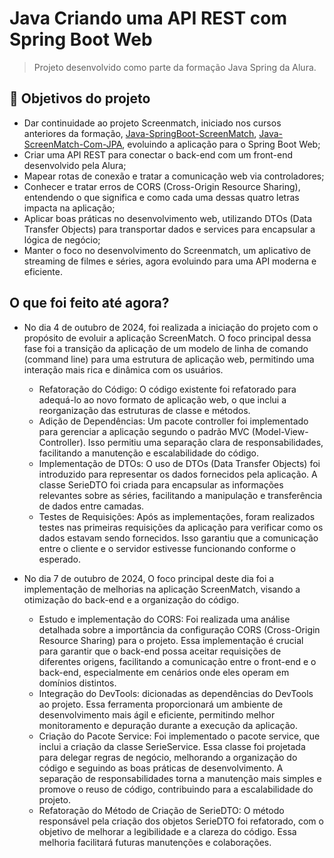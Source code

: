 # Java Criando uma API REST com Spring Boot Web
> Projeto desenvolvido como parte da formação Java Spring da Alura.

## 🔨 Objetivos do projeto
- Dar continuidade ao projeto Screenmatch, iniciado nos cursos anteriores da formação, [Java-SpringBoot-ScreenMatch](https://github.com/alexzxcg/Java-SpringBoot-ScreenMatch), [Java-ScreenMatch-Com-JPA](https://github.com/alexzxcg/Java-ScreenMatch-Com-JPA), evoluindo a aplicação para o Spring Boot Web;
- Criar uma API REST para conectar o back-end com um front-end desenvolvido pela Alura;
- Mapear rotas de conexão e tratar a comunicação web via controladores;
- Conhecer e tratar erros de CORS (Cross-Origin Resource Sharing), entendendo o que significa e como cada uma dessas quatro letras impacta na aplicação;
- Aplicar boas práticas no desenvolvimento web, utilizando DTOs (Data Transfer Objects) para transportar dados e services para encapsular a lógica de negócio;
- Manter o foco no desenvolvimento do Screenmatch, um aplicativo de streaming de filmes e séries, agora evoluindo para uma API moderna e eficiente.

## O que foi feito até agora?
- No dia 4 de outubro de 2024, foi realizada a iniciação do projeto com o propósito de evoluir a aplicação ScreenMatch. O foco principal dessa fase foi a transição da aplicação de um modelo de linha de comando (command line) para uma estrutura de aplicação web, permitindo uma interação mais rica e dinâmica com os usuários.
  - Refatoração do Código: O código existente foi refatorado para adequá-lo ao novo formato de aplicação web, o que inclui a reorganização das estruturas de classe e métodos.
  - Adição de Dependências: Um pacote controller foi implementado para gerenciar a aplicação segundo o padrão MVC (Model-View-Controller). Isso permitiu uma separação clara de responsabilidades, facilitando a manutenção e escalabilidade do código.
  - Implementação de DTOs: O uso de DTOs (Data Transfer Objects) foi introduzido para representar os dados fornecidos pela aplicação. A classe SerieDTO foi criada para encapsular as informações relevantes sobre as séries, facilitando a manipulação e transferência de dados entre camadas.
  - Testes de Requisições: Após as implementações, foram realizados testes nas primeiras requisições da aplicação para verificar como os dados estavam sendo fornecidos. Isso garantiu que a comunicação entre o cliente e o servidor estivesse funcionando conforme o esperado.
    
- No dia 7 de outubro de 2024, O foco principal deste dia foi a implementação de melhorias na aplicação ScreenMatch, visando a otimização do back-end e a organização do código.
  - Estudo e implementação do CORS: Foi realizada uma análise detalhada sobre a importância da configuração CORS (Cross-Origin Resource Sharing) para o projeto. Essa implementação é crucial para garantir que o back-end possa aceitar requisições de diferentes origens, facilitando a comunicação entre o front-end e o back-end, especialmente em cenários onde eles operam em domínios distintos.
  - Integração do DevTools: dicionadas as dependências do DevTools ao projeto. Essa ferramenta proporcionará um ambiente de desenvolvimento mais ágil e eficiente, permitindo melhor monitoramento e depuração durante a execução da aplicação.
  - Criação do Pacote Service: Foi implementado o pacote service, que inclui a criação da classe SerieService. Essa classe foi projetada para delegar regras de negócio, melhorando a organização do código e seguindo as boas práticas de desenvolvimento. A separação de responsabilidades torna a manutenção mais simples e promove o reuso de código, contribuindo para a escalabilidade do projeto.
  - Refatoração do Método de Criação de SerieDTO: O método responsável pela criação dos objetos SerieDTO foi refatorado, com o objetivo de melhorar a legibilidade e a clareza do código. Essa melhoria facilitará futuras manutenções e colaborações.
